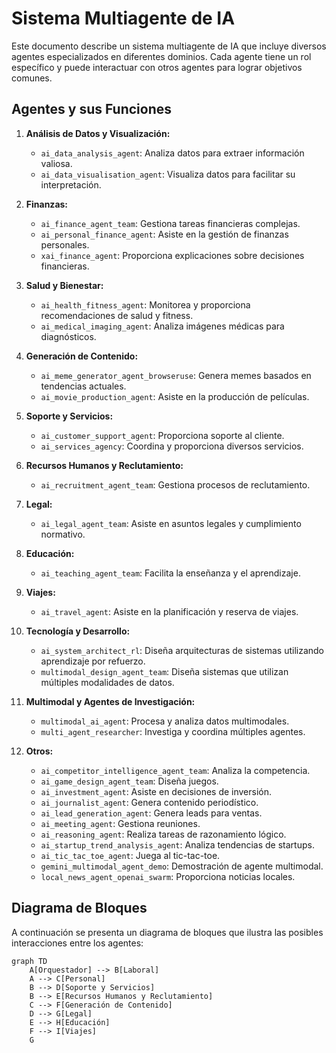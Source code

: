 # Sistema Multiagente de IA

Este documento describe un sistema multiagente de IA que incluye diversos agentes especializados en diferentes dominios. Cada agente tiene un rol específico y puede interactuar con otros agentes para lograr objetivos comunes.

## Agentes y sus Funciones

1. **Análisis de Datos y Visualización:**
   - `ai_data_analysis_agent`: Analiza datos para extraer información valiosa.
   - `ai_data_visualisation_agent`: Visualiza datos para facilitar su interpretación.

2. **Finanzas:**
   - `ai_finance_agent_team`: Gestiona tareas financieras complejas.
   - `ai_personal_finance_agent`: Asiste en la gestión de finanzas personales.
   - `xai_finance_agent`: Proporciona explicaciones sobre decisiones financieras.

3. **Salud y Bienestar:**
   - `ai_health_fitness_agent`: Monitorea y proporciona recomendaciones de salud y fitness.
   - `ai_medical_imaging_agent`: Analiza imágenes médicas para diagnósticos.

4. **Generación de Contenido:**
   - `ai_meme_generator_agent_browseruse`: Genera memes basados en tendencias actuales.
   - `ai_movie_production_agent`: Asiste en la producción de películas.

5. **Soporte y Servicios:**
   - `ai_customer_support_agent`: Proporciona soporte al cliente.
   - `ai_services_agency`: Coordina y proporciona diversos servicios.

6. **Recursos Humanos y Reclutamiento:**
   - `ai_recruitment_agent_team`: Gestiona procesos de reclutamiento.

7. **Legal:**
   - `ai_legal_agent_team`: Asiste en asuntos legales y cumplimiento normativo.

8. **Educación:**
   - `ai_teaching_agent_team`: Facilita la enseñanza y el aprendizaje.

9. **Viajes:**
   - `ai_travel_agent`: Asiste en la planificación y reserva de viajes.

10. **Tecnología y Desarrollo:**
    - `ai_system_architect_rl`: Diseña arquitecturas de sistemas utilizando aprendizaje por refuerzo.
    - `multimodal_design_agent_team`: Diseña sistemas que utilizan múltiples modalidades de datos.

11. **Multimodal y Agentes de Investigación:**
    - `multimodal_ai_agent`: Procesa y analiza datos multimodales.
    - `multi_agent_researcher`: Investiga y coordina múltiples agentes.

12. **Otros:**
    - `ai_competitor_intelligence_agent_team`: Analiza la competencia.
    - `ai_game_design_agent_team`: Diseña juegos.
    - `ai_investment_agent`: Asiste en decisiones de inversión.
    - `ai_journalist_agent`: Genera contenido periodístico.
    - `ai_lead_generation_agent`: Genera leads para ventas.
    - `ai_meeting_agent`: Gestiona reuniones.
    - `ai_reasoning_agent`: Realiza tareas de razonamiento lógico.
    - `ai_startup_trend_analysis_agent`: Analiza tendencias de startups.
    - `ai_tic_tac_toe_agent`: Juega al tic-tac-toe.
    - `gemini_multimodal_agent_demo`: Demostración de agente multimodal.
    - `local_news_agent_openai_swarm`: Proporciona noticias locales.

## Diagrama de Bloques

A continuación se presenta un diagrama de bloques que ilustra las posibles interacciones entre los agentes:

```mermaid
graph TD
    A[Orquestador] --> B[Laboral]
    A --> C[Personal]
    B --> D[Soporte y Servicios]
    B --> E[Recursos Humanos y Reclutamiento]
    C --> F[Generación de Contenido]
    D --> G[Legal]
    E --> H[Educación]
    F --> I[Viajes]
    G
